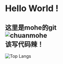 Hello World !
====  
这里是mohe的git<br>
![chuanmohe](https://github-readme-stats.vercel.app/api?username=chuanmohe&show_icons=true&count_private=true&include_all_commits=true&bg_color=30,e96443,904e95&title_color=fff&text_color=fff&icon_color=79ff97)
<br>该写代码辣！
-------  
![Top Langs](https://github-readme-stats.vercel.app/api/top-langs/?username=chuanmohe&layout=compact&count_private=true&bg_color=30,e96443,904e95&title_color=fff&text_color=fff)

